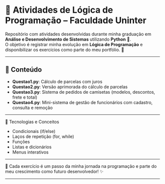 # 🌟 Atividades de Lógica de Programação – Faculdade Uninter  

Repositório com atividades desenvolvidas durante minha graduação em **Análise e Desenvolvimento de Sistemas** utilizando **Python** 🐍.  
O objetivo é registrar minha evolução em **Lógica de Programação** e disponibilizar os exercícios como parte do meu portfólio. 🚀  

---

## 📂 Conteúdo  

- **Questao1.py**: Cálculo de parcelas com juros  
- **Questao2.py**: Versão aprimorada do cálculo de parcelas  
- **Questao3.py**: Sistema de pedidos de camisetas (modelos, descontos, frete e total)  
- **Questao4.py**: Mini-sistema de gestão de funcionários com cadastro, consulta e remoção  

---
🎯 Tecnologias e Conceitos

- Condicionais (if/else)
- Laços de repetição (for, while)
- Funções
- Listas e dicionários
- Menus interativos
---
💜 Cada exercício é um passo da minha jornada na programação e parte do meu crescimento como futuro desenvolvedor! ✨

---
